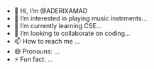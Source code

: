 - 👋 Hi, I’m @ADERIXAMAD
- 👀 I’m interested in playing music instrments...
- 🌱 I’m currently learning CSE...
- 💞️ I’m looking to collaborate on coding...
- 📫 How to reach me ...
- 😄 Pronouns: ...
- ⚡ Fun fact: ...

<!---
ADERIXAMAD/ADERIXAMAD is a ✨ special ✨ repository because its `README.md` (this file) appears on your GitHub profile.
You can click the Preview link to take a look at your changes.
--->
